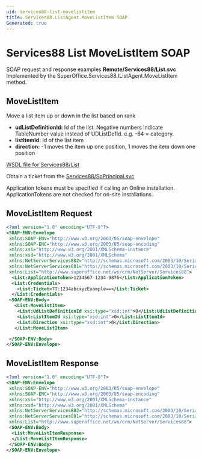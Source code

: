 ```yaml
---
uid: services88-list-movelistitem
title: Services88.ListAgent.MoveListItem SOAP
Generated: true
---
```


# Services88 List MoveListItem SOAP

SOAP request and response examples **Remote/Services88/List.svc**
Implemented by the <see cref="M:SuperOffice.Services88.IListAgent.MoveListItem">SuperOffice.Services88.IListAgent.MoveListItem</see> method.

## MoveListItem

Move a list item up or down in the list based on rank

* **udListDefinitionId:** Id of the list. Negative numbers indicate TableNumber value instead of UDListDefId. e.g. -64 = category.
* **listItemId:** Id of the list item
* **direction:** -1 moves the item up one position, 1 moves the item down one position



[WSDL file for Services88/List](../Services88-List.md)

Obtain a ticket from the [Services88/SoPrincipal.svc](../SoPrincipal/SoPrincipal.md)

Application tokens must be specified if calling an Online installation. ApplicationTokens are not checked for on-site installations.

## MoveListItem Request

```xml
<?xml version="1.0" encoding="UTF-8"?>
<SOAP-ENV:Envelope
 xmlns:SOAP-ENV="http://www.w3.org/2003/05/soap-envelope"
 xmlns:SOAP-ENC="http://www.w3.org/2003/05/soap-encoding"
 xmlns:xsi="http://www.w3.org/2001/XMLSchema-instance"
 xmlns:xsd="http://www.w3.org/2001/XMLSchema"
 xmlns:NetServerServices882="http://schemas.microsoft.com/2003/10/Serialization/Arrays"
 xmlns:NetServerServices881="http://schemas.microsoft.com/2003/10/Serialization/"
 xmlns:List="http://www.superoffice.net/ws/crm/NetServer/Services88">
  <List:ApplicationToken>1234567-1234-9876</List:ApplicationToken>
  <List:Credentials>
    <List:Ticket>7T:1234abcxyzExample==</List:Ticket>
  </List:Credentials>
 <SOAP-ENV:Body>
   <List:MoveListItem>
    <List:UdListDefinitionId xsi:type="xsd:int">0</List:UdListDefinitionId>
    <List:ListItemId xsi:type="xsd:int">0</List:ListItemId>
    <List:Direction xsi:type="xsd:int">0</List:Direction>
   </List:MoveListItem>

 </SOAP-ENV:Body>
</SOAP-ENV:Envelope>

```


## MoveListItem Response

```xml
<?xml version="1.0" encoding="UTF-8"?>
<SOAP-ENV:Envelope
 xmlns:SOAP-ENV="http://www.w3.org/2003/05/soap-envelope"
 xmlns:SOAP-ENC="http://www.w3.org/2003/05/soap-encoding"
 xmlns:xsi="http://www.w3.org/2001/XMLSchema-instance"
 xmlns:xsd="http://www.w3.org/2001/XMLSchema"
 xmlns:NetServerServices882="http://schemas.microsoft.com/2003/10/Serialization/Arrays"
 xmlns:NetServerServices881="http://schemas.microsoft.com/2003/10/Serialization/"
 xmlns:List="http://www.superoffice.net/ws/crm/NetServer/Services88">
 <SOAP-ENV:Body>
  <List:MoveListItemResponse>
  </List:MoveListItemResponse>
 </SOAP-ENV:Body>
</SOAP-ENV:Envelope>

```

